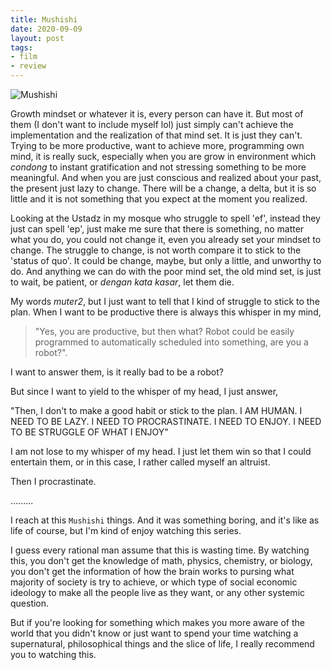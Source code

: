 ```yaml
---
title: Mushishi
date: 2020-09-09
layout: post
tags:  
- film
- review
---
```


![Mushishi](https://wrongeverytime.files.wordpress.com/2014/05/deadfish-mushishi-01-bd720paac-mp4_snapshot_09-14_2014-05-08_17-13-11.jpg)

Growth mindset or whatever it is, every person can have it. But most of them (I don't want to include myself lol) just simply can't achieve the implementation and the realization of that mind set. It is just they can't. Trying to be more productive, want to achieve more, programming own mind, it is really suck, especially when you are grow in environment which *condong* to instant gratification and not stressing something to be more meaningful. And when you are just conscious and realized about your past, the present just lazy to change. There will be a change, a delta, but it is so little and it is not something that you expect at the moment you realized.

Looking at the Ustadz in my mosque who struggle to spell 'ef', instead they just can spell 'ep', just make me sure that there is something, no matter what you do, you could not change it, even you already set your mindset to change. The struggle to change, is not worth compare it to stick to the 'status of quo'. It could be change, maybe, but only a little, and unworthy to do. And anything we can do with the poor mind set, the old mind set, is just to wait, be patient, or *dengan kata kasar*, let them die.

My words *muter2*, but I just want to tell that I kind of struggle to stick to the plan. When I want to be productive there is always this whisper in my mind, 

> "Yes, you are productive, but then what? Robot could be easily programmed to automatically scheduled into something, are you a robot?". 

I want to answer them, is it really bad to be a robot?

But since I want to yield to the whisper of my head, I just answer, 

"Then, I don't to make a good habit or stick to the plan. I AM HUMAN. I NEED TO BE LAZY. I NEED TO PROCRASTINATE. I NEED TO ENJOY. I NEED TO BE STRUGGLE OF WHAT I ENJOY"

I am not lose to my whisper of my head. I just let them win so that I could entertain them, or in this case, I rather called myself an altruist.

Then I procrastinate.

.........

I reach at this `Mushishi` things. And it was something boring, and it's like as life of course, but I'm kind of enjoy watching this series.

I guess every rational man assume that this is wasting time. By watching this, you don't get the knowledge of math, physics, chemistry, or biology, you don't get the information of how the brain works to pursing what majority of society is try to achieve, or which type of social economic ideology to make all the people live as they want, or any other systemic question. 

But if you're looking for something which makes you more aware of the world that you didn't know or just want to spend your time watching a supernatural, philosophical things and the slice of life, I really recommend you to watching this.


